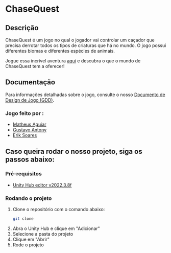 # ChaseQuest

## Descrição

ChaseQuest é um jogo no qual o jogador vai controlar um caçador que precisa derrotar todos os tipos de criaturas que há no mundo. O jogo possui diferentes biomas e diferentes espécies de animais.

Jogue essa incrível aventura [aqui]() e descubra o que o mundo de ChaseQuest tem a oferecer!

## Documentação

Para informações detalhadas sobre o jogo, consulte o nosso [Documento de Design de Jogo (GDD)](https://app.milanote.com/1RTNfw1uSlX6ei?p=tv0VlpwMEse).


### Jogo feito por :

- [Matheus Aguiar](https://github.com/C0D8)
- [Gustavo Antony](https://github.com/GustavoAntony)
- [Erik Soares](https://github.com/eriksoaress)


## Caso queira rodar o nosso projeto, siga os passos abaixo:

### Pré-requisitos

- [Unity Hub editor v2022.3.8f](https://unity.com/pt)

### Rodando o projeto

1. Clone o repositório com o comando abaixo:
   ```sh
   git clone

2. Abra o Unity Hub e clique em "Adicionar"
3. Selecione a pasta do projeto
4. Clique em "Abrir"
5. Rode o projeto

```

